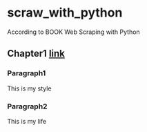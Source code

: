 # scraw_with_python
According to BOOK Web Scraping with Python
## Chapter1 [link](https://docs.python.org/zh-cn/3/library/stdtypes.html)
### Paragraph1
This is my style
### Paragraph2
This is my life

